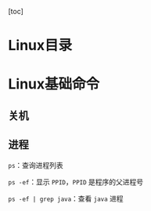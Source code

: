 [toc]

# Linux目录



# Linux基础命令

## 关机

## 进程

`ps`：查询进程列表

`ps -ef`：显示 `PPID`，`PPID` 是程序的父进程号

`ps -ef | grep java`：查看 `java` 进程





